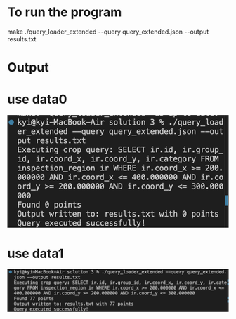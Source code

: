 # To run the program
make
./query_loader_extended --query query_extended.json --output results.txt

# Output
# use data0
![Program Output](solution3_data0.png)

# use data1
![Program Output](solution3_data1.png)